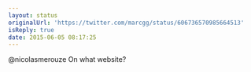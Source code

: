 ```yaml
---
layout: status
originalUrl: 'https://twitter.com/marcgg/status/606736570985664513'
isReply: true
date: 2015-06-05 08:17:25
---
```


@nicolasmerouze On what website?
